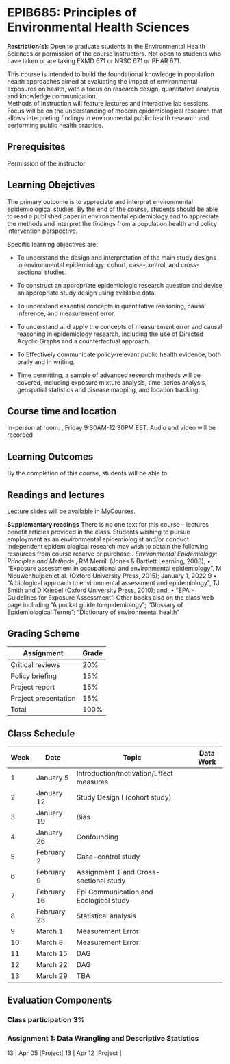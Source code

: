 # EPIB685: Principles of Environmental Health Sciences

**Restriction(s)**: Open to graduate students in the Environmental Health Sciences or permission of the course instructors. Not open to students who have taken or are taking EXMD 671 or NRSC 671 or PHAR 671.



This course is intended to build the foundational knowledge in population health approaches aimed at evaluating the impact of environmental exposures on health, with a focus on research design, quantitative analysis, and knowledge communication.  
Methods of instruction will feature lectures and interactive lab sessions. Focus will be on the understanding of modern epidemiological research that allows interpreting findings in environmental public health research and performing public health practice. 

## Prerequisites
Permission of the instructor

## Learning Obejctives 
The primary outcome is to appreciate and interpret environmental epidemiological studies. By the end of the course, students should be able to read a published paper in environmental epidemiology and to appreciate the methods and interpret the findings from a population health and policy intervention perspective. 

Specific learning objectives are:    
- To understand the design and interpretation of the main study designs in environmental epidemiology: cohort, case-control, and cross-sectional studies.     

- To construct an appropriate epidemiologic research question and devise an appropriate study design using available data.    

- To understand essential concepts in quantitative reasoning, causal inference, and measurement error.    

- To understand and apply the concepts of measurement error and causal reasoning in epidemiology research, including the use of Directed Acyclic Graphs and a counterfactual approach.   

- To Effectively communicate policy-relevant public health evidence, both orally and in writing.     

- Time permitting, a sample of advanced research methods will be covered, including exposure mixture analysis, time-series analysis, geospatial statistics and disease mapping, and location tracking.     
  

## Course time and location
In-person at room: , Friday 9:30AM-12:30PM EST. 
Audio and video will be recorded 


## Learning Outcomes
By the completion of this course, students will be able to

      

## Readings and lectures 
Lecture slides will be available in MyCourses. 

**Supplementary readings**
There is no one text for this course – lectures benefit articles provided in the class. Students wishing to pursue employment as an environmental epidemiologist and/or conduct independent epidemiological research may wish to obtain the following resources from course reserve or purchase:. 
*Environmental Epidemiology: Principles and Methods* , RM Merrill (Jones & Bartlett 
Learning, 2008);
• “Exposure assessment in occupational and environmental epidemiology”, M Nieuwenhuijsen et al. (Oxford University Press, 2015);
January 1, 2022 9
• “A biological approach to environmental assessment and epidemiology”, TJ Smith and D Kriebel (Oxford University Press, 2010); and,
• “EPA - Guidelines for Exposure Assessment”. Other books also on the class web page including “A pocket guide to epidemiology”; “Glossary 
of Epidemiological Terms”; “Dictionary of environmental health”


## Grading Scheme
Assignment | Grade
-----------|------
Critical reviews | 20%
Policy briefing |	15%
Project report | 15%
Project presentation |	15%
Total	| 100%



## Class Schedule 
Week |	Date |	Topic |	Data Work
-----|-------|--------|-----------
1	| January  5	| Introduction/motivation/Effect measures |  
2	| January 12	| Study Design I (cohort study)           | 
3	| January 19	| Bias	                                                        | 
4	| January 26	| Confounding	                                        | 
5	| February 2	| Case-control study             |	
6	| February 9	| Assignment 1 and Cross-sectional study                                 |	
7	| February 16	| Epi Communication and Ecological study 	                         | 
8	| February 23	| Statistical analysis 	                                | 
9	| March 1	        | Measurement Error | 
10	| March 8	        | Measurement Error | 
11	| March 15	        | DAG| 
12	| March 22	        | DAG| 
13	| March 29	        |TBA|







## Evaluation Components

### Class participation 3%

### Assignment 1:  Data Wrangling and Descriptive Statistics   


13	| Apr 05 |Project|
13	| Apr 12	|Project |
